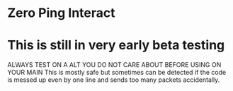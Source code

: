 # Zero Ping Interact
# This is still in very early beta testing

ALWAYS TEST ON A ALT YOU DO NOT CARE ABOUT BEFORE USING ON YOUR MAIN
This is mostly safe but sometimes can be detected if the code is messed up even by one line and sends too many packets accidentally.
